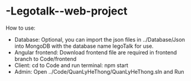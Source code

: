 # -Legotalk--web-project
How to use:
- Database: Optional, you can import the json files in ../Database/Json into MongoDB with the database name legoTalk for use.
- Angular frontend: Download frontend file are required in frontend branch to Code/frontend
- Client: cd to Code and run terminal: npm start
- Admin: Open ../Code/QuanLyHeThong/QuanLyHeThong.sln and Run
